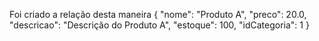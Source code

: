 Foi criado a relação desta maneira 
{
  "nome": "Produto A",
  "preco": 20.0,
  "descricao": "Descrição do Produto A",
  "estoque": 100,
  "idCategoria": 1
}
